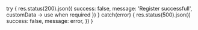 try {
  res.status(200).json({
    success: false,
    message: 'Register successfull',
    customData -> use when required
  })
}
catch(error) {
  res.status(500).json({
    success: false,
    message: error,
  })
}